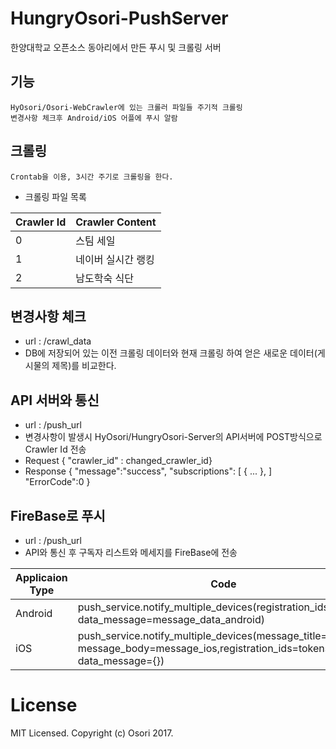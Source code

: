 HungryOsori-PushServer
==========================================
한양대학교 오픈소스 동아리에서 만든 푸시 및 크롤링 서버

기능 
------------------------------------------
    HyOsori/Osori-WebCrawler에 있는 크롤러 파일들 주기적 크롤링
    변경사항 체크후 Android/iOS 어플에 푸시 알람


크롤링
-------------------------------------------
	Crontab을 이용, 3시간 주기로 크롤링을 한다.
	
- 크롤링 파일 목록

Crawler Id|Crawler Content
---|---
0 |	스팀 세일
1 |	네이버 실시간 랭킹
2 |	남도학숙 식단


변경사항 체크
-------------------------------------------
* url : /crawl_data
* DB에 저장되어 있는 이전 크롤링 데이터와 현재 크롤링 하여 얻은 새로운 데이터(게시물의 제목)를 비교한다.


API 서버와 통신
-------------------------------------------
* url : /push_url
* 변경사항이 발생시 HyOsori/HungryOsori-Server의 API서버에 POST방식으로 Crawler Id 전송
* Request { "crawler_id" : changed_crawler_id}
* Response { "message":"success", "subscriptions": [ { ... }, ] "ErrorCode":0 }

FireBase로 푸시
-------------------------------------------
* url : /push_url
* API와 통신 후 구독자 리스트와 메세지를 FireBase에 전송

Applicaion Type|Code
---|---
Android |	push_service.notify_multiple_devices(registration_ids=tokens, data_message=message_data_android)
iOS |	push_service.notify_multiple_devices(message_title=title_ios, message_body=message_ios,registration_ids=tokens, data_message={})


# License
MIT Licensed. Copyright (c) Osori 2017.